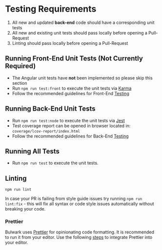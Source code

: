 # Testing Requirements

1. All new and updated **back-end** code should have a corresponding unit tests
2. All new and existing unit tests should pass locally before opening a Pull-Request
3. Linting should pass locally before opening a Pull-Request

## Running Front-End Unit Tests (Not Currently Required)

- The Angular unit tests have **not** been implemented so please skip this section
- Run `npm run test:front` to execute the unit tests via [Karma](https://karma-runner.github.io)
- Follow the recommended guidelines for Front-End [Testing](https://angular.io/guide/testing)

## Running Back-End Unit Tests

- Run `npm run test:node` to execute the unit tests via [Jest](https://jestjs.io/)
- Test coverage report can be opened in browser located in: `coverage/lcov-report/index.html`
- Follow the recommended guidelines for Back-End [Testing](https://jestjs.io/)

## Running All Tests

- Run `npm run test` to execute the unit tests.

## Linting

```
npm run lint
```

In case your PR is failing from style guide issues try running `npm run lint:fix` - this will fix all syntax or code style issues automatically without breaking your code.

### Prettier

Bulwark uses [Prettier](https://prettier.io/) for opinionating code formatting. It is recommended to run it from your editor. Use the following [steps](https://prettier.io/docs/en/editors.html) to integrate Prettier into your editor.
